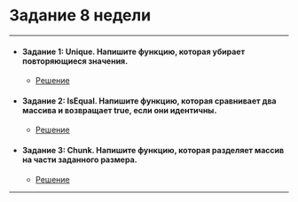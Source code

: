 # **Задание 8 недели**
---
+ #### Задание 1: Unique. Напишите функцию, которая убирает повторяющиеся значения.
  + [Решение](https://github.com/Kalinin-Alexander/first_rep/blob/main/7thWeekRepositary/task1.js)
+ #### Задание 2: IsEqual. Напишите функцию, которая сравнивает два массива и возвращает true, если они идентичны.
  + [Решение](https://github.com/Kalinin-Alexander/first_rep/blob/main/7thWeekRepositary/task2.js)
+ #### Задание 3: Chunk. Напишите функцию, которая разделяет массив на части заданного размера.
  + [Решение](https://github.com/Kalinin-Alexander/first_rep/blob/main/7thWeekRepositary/task3.js)
---
